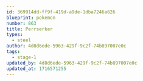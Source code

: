 ```yaml
---
id: 369914dd-ff9f-419d-a9de-1dba7246a626
blueprint: pokemon
number: 863
title: Perrserker
types:
  - steel
author: 4d8d6ede-5963-429f-9c2f-74b897007e0c
tags:
  - stage-1
updated_by: 4d8d6ede-5963-429f-9c2f-74b897007e0c
updated_at: 1716571255
---
```

